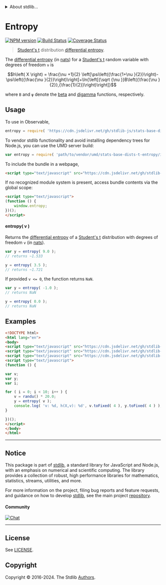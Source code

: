 <!--

@license Apache-2.0

Copyright (c) 2018 The Stdlib Authors.

Licensed under the Apache License, Version 2.0 (the "License");
you may not use this file except in compliance with the License.
You may obtain a copy of the License at

   http://www.apache.org/licenses/LICENSE-2.0

Unless required by applicable law or agreed to in writing, software
distributed under the License is distributed on an "AS IS" BASIS,
WITHOUT WARRANTIES OR CONDITIONS OF ANY KIND, either express or implied.
See the License for the specific language governing permissions and
limitations under the License.

-->


<details>
  <summary>
    About stdlib...
  </summary>
  <p>We believe in a future in which the web is a preferred environment for numerical computation. To help realize this future, we've built stdlib. stdlib is a standard library, with an emphasis on numerical and scientific computation, written in JavaScript (and C) for execution in browsers and in Node.js.</p>
  <p>The library is fully decomposable, being architected in such a way that you can swap out and mix and match APIs and functionality to cater to your exact preferences and use cases.</p>
  <p>When you use stdlib, you can be absolutely certain that you are using the most thorough, rigorous, well-written, studied, documented, tested, measured, and high-quality code out there.</p>
  <p>To join us in bringing numerical computing to the web, get started by checking us out on <a href="https://github.com/stdlib-js/stdlib">GitHub</a>, and please consider <a href="https://opencollective.com/stdlib">financially supporting stdlib</a>. We greatly appreciate your continued support!</p>
</details>

# Entropy

[![NPM version][npm-image]][npm-url] [![Build Status][test-image]][test-url] [![Coverage Status][coverage-image]][coverage-url] <!-- [![dependencies][dependencies-image]][dependencies-url] -->

> [Student's t][t-distribution] distribution [differential entropy][entropy].

<!-- Section to include introductory text. Make sure to keep an empty line after the intro `section` element and another before the `/section` close. -->

<section class="intro">

The [differential entropy][entropy] (in [nats][nats]) for a [Student's t][t-distribution] random variable with degrees of freedom `ν` is

<!-- <equation class="equation" label="eq:t_entropy" align="center" raw="h\left( X \right) = \frac{\nu +1}{2} \left[\psi\left({\frac{1+\nu }{2}}\right)-\psi\left({\frac{\nu }{2}}\right)\right]+\ln{\left[{\sqrt {\nu }}B\left({\frac{\nu }{2}},{\frac{1}{2}}\right)\right]}" alt="Differential entropy for a Student's t distribution."> -->

```math
h\left( X \right) = \frac{\nu +1}{2} \left[\psi\left({\frac{1+\nu }{2}}\right)-\psi\left({\frac{\nu }{2}}\right)\right]+\ln{\left[{\sqrt {\nu }}B\left({\frac{\nu }{2}},{\frac{1}{2}}\right)\right]}
```

<!-- <div class="equation" align="center" data-raw-text="h\left( X \right) = \frac{\nu +1}{2} \left[\psi\left({\frac{1+\nu }{2}}\right)-\psi\left({\frac{\nu }{2}}\right)\right]+\ln{\left[{\sqrt {\nu }}B\left({\frac{\nu }{2}},{\frac{1}{2}}\right)\right]}" data-equation="eq:t_entropy">
    <img src="https://cdn.jsdelivr.net/gh/stdlib-js/stdlib@591cf9d5c3a0cd3c1ceec961e5c49d73a68374cb/lib/node_modules/@stdlib/stats/base/dists/t/entropy/docs/img/equation_t_entropy.svg" alt="Differential entropy for a Student's t distribution.">
    <br>
</div> -->

<!-- </equation> -->

where `Β` and `ψ` denote the [beta][beta-function] and [digamma][digamma] functions, respectively.

</section>

<!-- /.intro -->

<!-- Package usage documentation. -->



<section class="usage">

## Usage

To use in Observable,

```javascript
entropy = require( 'https://cdn.jsdelivr.net/gh/stdlib-js/stats-base-dists-t-entropy@umd/browser.js' )
```

To vendor stdlib functionality and avoid installing dependency trees for Node.js, you can use the UMD server build:

```javascript
var entropy = require( 'path/to/vendor/umd/stats-base-dists-t-entropy/index.js' )
```

To include the bundle in a webpage,

```html
<script type="text/javascript" src="https://cdn.jsdelivr.net/gh/stdlib-js/stats-base-dists-t-entropy@umd/browser.js"></script>
```

If no recognized module system is present, access bundle contents via the global scope:

```html
<script type="text/javascript">
(function () {
    window.entropy;
})();
</script>
```

#### entropy( v )

Returns the [differential entropy][entropy] of a [Student's t][t-distribution] distribution with degrees of freedom `v` (in [nats][nats]).

```javascript
var y = entropy( 9.0 );
// returns ~1.533

y = entropy( 3.5 );
// returns ~1.721
```

If provided `v <= 0`, the function returns `NaN`.

```javascript
var y = entropy( -1.0 );
// returns NaN

y = entropy( 0.0 );
// returns NaN
```

</section>

<!-- /.usage -->

<!-- Package usage notes. Make sure to keep an empty line after the `section` element and another before the `/section` close. -->

<section class="notes">

</section>

<!-- /.notes -->

<!-- Package usage examples. -->

<section class="examples">

## Examples

<!-- eslint no-undef: "error" -->

```html
<!DOCTYPE html>
<html lang="en">
<body>
<script type="text/javascript" src="https://cdn.jsdelivr.net/gh/stdlib-js/random-base-randu@umd/browser.js"></script>
<script type="text/javascript" src="https://cdn.jsdelivr.net/gh/stdlib-js/math-base-special-round@umd/browser.js"></script>
<script type="text/javascript" src="https://cdn.jsdelivr.net/gh/stdlib-js/stats-base-dists-t-entropy@umd/browser.js"></script>
<script type="text/javascript">
(function () {

var v;
var y;
var i;

for ( i = 0; i < 10; i++ ) {
    v = randu() * 20.0;
    y = entropy( v );
    console.log( 'v: %d, h(X,v): %d', v.toFixed( 4 ), y.toFixed( 4 ) );
}

})();
</script>
</body>
</html>
```

</section>

<!-- /.examples -->

<!-- Section to include cited references. If references are included, add a horizontal rule *before* the section. Make sure to keep an empty line after the `section` element and another before the `/section` close. -->

<section class="references">

</section>

<!-- /.references -->

<!-- Section for related `stdlib` packages. Do not manually edit this section, as it is automatically populated. -->

<section class="related">

</section>

<!-- /.related -->

<!-- Section for all links. Make sure to keep an empty line after the `section` element and another before the `/section` close. -->


<section class="main-repo" >

* * *

## Notice

This package is part of [stdlib][stdlib], a standard library for JavaScript and Node.js, with an emphasis on numerical and scientific computing. The library provides a collection of robust, high performance libraries for mathematics, statistics, streams, utilities, and more.

For more information on the project, filing bug reports and feature requests, and guidance on how to develop [stdlib][stdlib], see the main project [repository][stdlib].

#### Community

[![Chat][chat-image]][chat-url]

---

## License

See [LICENSE][stdlib-license].


## Copyright

Copyright &copy; 2016-2024. The Stdlib [Authors][stdlib-authors].

</section>

<!-- /.stdlib -->

<!-- Section for all links. Make sure to keep an empty line after the `section` element and another before the `/section` close. -->

<section class="links">

[npm-image]: http://img.shields.io/npm/v/@stdlib/stats-base-dists-t-entropy.svg
[npm-url]: https://npmjs.org/package/@stdlib/stats-base-dists-t-entropy

[test-image]: https://github.com/stdlib-js/stats-base-dists-t-entropy/actions/workflows/test.yml/badge.svg?branch=v0.2.2
[test-url]: https://github.com/stdlib-js/stats-base-dists-t-entropy/actions/workflows/test.yml?query=branch:v0.2.2

[coverage-image]: https://img.shields.io/codecov/c/github/stdlib-js/stats-base-dists-t-entropy/main.svg
[coverage-url]: https://codecov.io/github/stdlib-js/stats-base-dists-t-entropy?branch=main

<!--

[dependencies-image]: https://img.shields.io/david/stdlib-js/stats-base-dists-t-entropy.svg
[dependencies-url]: https://david-dm.org/stdlib-js/stats-base-dists-t-entropy/main

-->

[chat-image]: https://img.shields.io/gitter/room/stdlib-js/stdlib.svg
[chat-url]: https://app.gitter.im/#/room/#stdlib-js_stdlib:gitter.im

[stdlib]: https://github.com/stdlib-js/stdlib

[stdlib-authors]: https://github.com/stdlib-js/stdlib/graphs/contributors

[umd]: https://github.com/umdjs/umd
[es-module]: https://developer.mozilla.org/en-US/docs/Web/JavaScript/Guide/Modules

[deno-url]: https://github.com/stdlib-js/stats-base-dists-t-entropy/tree/deno
[deno-readme]: https://github.com/stdlib-js/stats-base-dists-t-entropy/blob/deno/README.md
[umd-url]: https://github.com/stdlib-js/stats-base-dists-t-entropy/tree/umd
[umd-readme]: https://github.com/stdlib-js/stats-base-dists-t-entropy/blob/umd/README.md
[esm-url]: https://github.com/stdlib-js/stats-base-dists-t-entropy/tree/esm
[esm-readme]: https://github.com/stdlib-js/stats-base-dists-t-entropy/blob/esm/README.md
[branches-url]: https://github.com/stdlib-js/stats-base-dists-t-entropy/blob/main/branches.md

[stdlib-license]: https://raw.githubusercontent.com/stdlib-js/stats-base-dists-t-entropy/main/LICENSE

[t-distribution]: https://en.wikipedia.org/wiki/Student%27s_t-distribution

[entropy]: https://en.wikipedia.org/wiki/Entropy_%28information_theory%29

[nats]: https://en.wikipedia.org/wiki/Nat_%28unit%29

[beta-function]: https://en.wikipedia.org/wiki/Beta_function

[digamma]: https://en.wikipedia.org/wiki/Digamma_function

</section>

<!-- /.links -->
